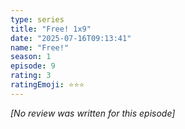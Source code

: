 ```yaml
---
type: series
title: "Free! 1x9"
date: "2025-07-16T09:13:41"
name: "Free!"
season: 1
episode: 9
rating: 3
ratingEmoji: ⭐️⭐️⭐️
---
```


*[No review was written for this episode]*

